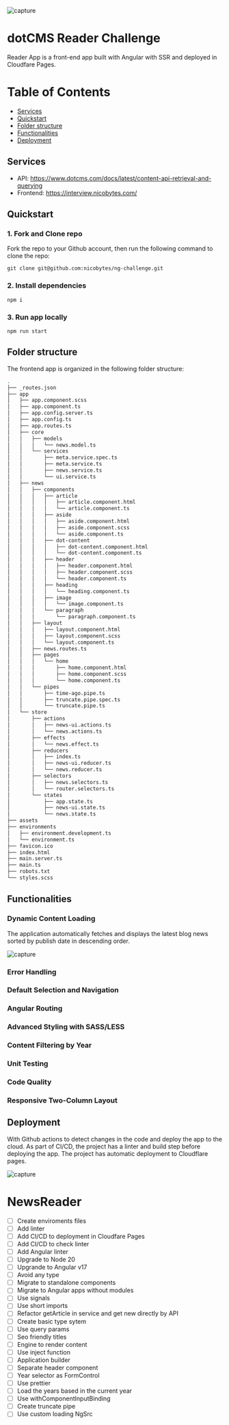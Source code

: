 ![capture](/images/cover.jpg)

# dotCMS Reader Challenge

Reader App is a front-end app built with Angular with SSR and deployed in Cloudfare Pages.

# Table of Contents  
- [Services](#services)  
- [Quickstart](#quickstart)
- [Folder structure](#folder-structure)
- [Functionalities](#functionalities)
- [Deployment](#Deployment)

## Services

- API: https://www.dotcms.com/docs/latest/content-api-retrieval-and-querying
- Frontend: https://interview.nicobytes.com/


## Quickstart

### 1. Fork and Clone repo

Fork the repo to your Github account, then run the following command to clone the repo:

```
git clone git@github.com:nicobytes/ng-challenge.git
```

### 2. Install dependencies

```
npm i
```

### 3. Run app locally

```
npm run start
```

## Folder structure

The frontend app is organized in the following folder structure:

```sh
.
├── _routes.json
├── app
│   ├── app.component.scss
│   ├── app.component.ts
│   ├── app.config.server.ts
│   ├── app.config.ts
│   ├── app.routes.ts
│   ├── core
│   │   ├── models
│   │   │   └── news.model.ts
│   │   └── services
│   │       ├── meta.service.spec.ts
│   │       ├── meta.service.ts
│   │       ├── news.service.ts
│   │       └── ui.service.ts
│   ├── news
│   │   ├── components
│   │   │   ├── article
│   │   │   │   ├── article.component.html
│   │   │   │   └── article.component.ts
│   │   │   ├── aside
│   │   │   │   ├── aside.component.html
│   │   │   │   ├── aside.component.scss
│   │   │   │   └── aside.component.ts
│   │   │   ├── dot-content
│   │   │   │   ├── dot-content.component.html
│   │   │   │   └── dot-content.component.ts
│   │   │   ├── header
│   │   │   │   ├── header.component.html
│   │   │   │   ├── header.component.scss
│   │   │   │   └── header.component.ts
│   │   │   ├── heading
│   │   │   │   └── heading.component.ts
│   │   │   ├── image
│   │   │   │   └── image.component.ts
│   │   │   └── paragraph
│   │   │       └── paragraph.component.ts
│   │   ├── layout
│   │   │   ├── layout.component.html
│   │   │   ├── layout.component.scss
│   │   │   └── layout.component.ts
│   │   ├── news.routes.ts
│   │   ├── pages
│   │   │   └── home
│   │   │       ├── home.component.html
│   │   │       ├── home.component.scss
│   │   │       └── home.component.ts
│   │   └── pipes
│   │       ├── time-ago.pipe.ts
│   │       ├── truncate.pipe.spec.ts
│   │       └── truncate.pipe.ts
│   └── store
│       ├── actions
│       │   ├── news-ui.actions.ts
│       │   └── news.actions.ts
│       ├── effects
│       │   └── news.effect.ts
│       ├── reducers
│       │   ├── index.ts
│       │   ├── news-ui.reducer.ts
│       │   └── news.reducer.ts
│       ├── selectors
│       │   ├── news.selectors.ts
│       │   └── router.selectors.ts
│       └── states
│           ├── app.state.ts
│           ├── news-ui.state.ts
│           └── news.state.ts
├── assets
├── environments
│   ├── environment.development.ts
│   └── environment.ts
├── favicon.ico
├── index.html
├── main.server.ts
├── main.ts
├── robots.txt
└── styles.scss
```

## Functionalities

### Dynamic Content Loading

The application automatically fetches and displays the latest blog news sorted by publish date in descending order.

![capture](/images/engine.jpg)

### Error Handling

### Default Selection and Navigation

### Angular Routing

### Advanced Styling with SASS/LESS

### Content Filtering by Year

### Unit Testing

### Code Quality

### Responsive Two-Column Layout

## Deployment

With Github actions to detect changes in the code and deploy the app to the cloud. As part of CI/CD, the project has a linter and build step before deploying the app. The project has automatic deployment to Cloudflare pages.

![capture](/images/interview_ci.jpg)




# NewsReader

- [ ] Create enviroments files
- [ ] Add linter
- [ ] Add CI/CD to deployment in Cloudfare Pages
- [ ] Add CI/CD to check linter
- [ ] Add Angular linter
- [ ] Upgrade to Node 20
- [ ] Upgrande to Angular v17
- [ ] Avoid any type
- [ ] Migrate to standalone components
- [ ] Migrate to Angular apps without modules
- [ ] Use signals
- [ ] Use short imports
- [ ] Refactor getArticle in service and get new directly by API
- [ ] Create basic type sytem
- [ ] Use query params
- [ ] Seo friendly titles
- [ ] Engine to render content
- [ ] Use inject function
- [ ] Application builder
- [ ] Separate header component
- [ ] Year selector as FormControl
- [ ] Use prettier
- [ ] Load the years based in the current year
- [ ] Use withComponentInputBinding
- [ ] Create truncate pipe
- [ ] Use custom loading NgSrc
